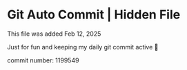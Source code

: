 # Git Auto Commit | Hidden File

This file was added Feb 12, 2025

Just for fun and keeping my daily git commit active 🤪

commit number: 1199549
